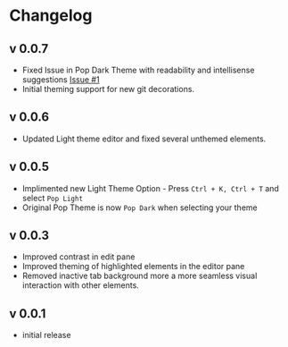 # Changelog
## v 0.0.7
* Fixed Issue in Pop Dark Theme with readability and intellisense suggestions [Issue #1](https://github.com/artvandelay440/VSCodePopTheme/issues/1)
* Initial theming support for new git decorations.

## v 0.0.6
* Updated Light theme editor and fixed several unthemed elements.

## v 0.0.5
* Implimented new Light Theme Option - Press `Ctrl + K, Ctrl + T` and select `Pop Light`
* Original Pop Theme is now `Pop Dark` when selecting your theme

## v 0.0.3
* Improved contrast in edit pane
* Improved theming of highlighted elements in the editor pane
* Removed inactive tab background more a more seamless visual interaction with other elements.

## v 0.0.1
* initial release